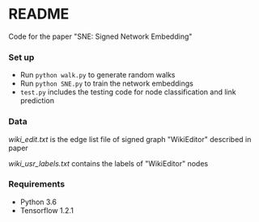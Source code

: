 # README #

Code for the paper "SNE: Signed Network Embedding"

### Set up ###

* Run `python walk.py` to generate random walks
* Run `python SNE.py` to train the network embeddings
* `test.py` includes the testing code for node classification and link prediction

### Data ###
*wiki_edit.txt* is the edge list file of signed graph "WikiEditor" described in paper

*wiki_usr_labels.txt* contains the labels of "WikiEditor" nodes

### Requirements ###

* Python 3.6
* Tensorflow 1.2.1